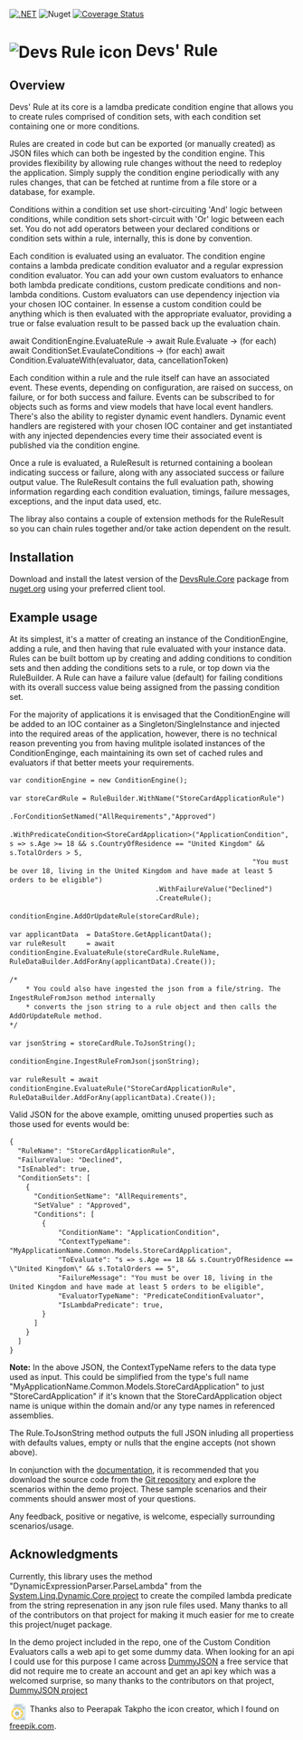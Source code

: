 [![.NET](https://github.com/code-dispenser/DevsRule/actions/workflows/buildandtest.yml/badge.svg)](https://github.com/code-dispenser/DevsRule/actions/workflows/buildandtest.yml) ![Nuget](https://img.shields.io/nuget/dt/DevsRule.Core) [![Coverage Status](https://coveralls.io/repos/github/code-dispenser/DevsRule/badge.svg?branch=main)](https://coveralls.io/github/code-dispenser/DevsRule?branch=main)

<h1>
<img src="https://raw.github.com/code-dispenser/DevsRule/main/Assets/icon-64.png" align="center" alt="Devs Rule icon" /> Devs' Rule
</h1>
<!--
# ![icon](https://raw.github.com/code-dispenser/DevsRule/main/Assets/icon-64.png) Devs Rule
-->
<!-- H1 for git hub, but for nuget the markdown is fine as it centers the image, uncomment as appropriate and do the same at the bottom of this file for the icon author -->

## Overview
Devs' Rule at its core is a lamdba predicate condition engine that allows you to create rules comprised of condition sets, with each condition set containing one or more conditions.

Rules are created in code but can be exported (or manually created) as JSON files which can both be ingested by the condition engine. This provides flexibility by allowing rule changes without 
the need to redeploy the application. Simply supply the condition engine periodically with any rules changes, that can be fetched at runtime from a file store or a database, for example.

Conditions within a condition set use short-circuiting 'And' logic between conditions, while condition sets short-circuit with 'Or' logic between each set. You do not add operators between 
your declared conditions or condition sets within a rule, internally, this is done by convention.

Each condition is evaluated using an evaluator. The condition engine contains a lambda predicate condition evaluator and a regular expression condition evaluator. You can add your own custom 
evaluators to enhance both lambda predicate conditions, custom predicate conditions and non-lambda conditions. Custom evaluators can use dependency injection via your chosen IOC container.
In essense a custom condition could be anything which is then evaluated with the appropriate evaluator, providing a true or false evaluation result to be passed back up the evaluation chain.

await ConditionEngine.EvaluateRule -> await Rule.Evaluate -> (for each) await ConditionSet.EvaulateConditions -> (for each) await Condition.EvaluateWith(evaluator, data, cancellationToken) 

Each condition within a rule and the rule itself can have an associated event. These events, depending on configuration, are raised on success, on failure, or for both success and failure. 
Events can be subscribed to for objects such as forms and view models that have local event handlers. There's also the ability to register dynamic event handlers. Dynamic event handlers are 
registered with your chosen IOC container and get instantiated with any injected dependencies every time their associated event is published via the condition engine.

Once a rule is evaluated, a RuleResult is returned containing a boolean indicating success or failure, along with any associated success or failure output value. The RuleResult contains the full 
evaluation path, showing information regarding each condition evaluation, timings, failure messages, exceptions, and the input data used, etc.

The libray also contains a couple of extension methods for the RuleResult so you can chain rules together and/or take action dependent on the result.

## Installation

Download and install the latest version of the [DevsRule.Core](https://www.nuget.org/packages/DevsRule.Core) package from [nuget.org](https://www.nuget.org/) using your preferred client tool.

## Example usage

At its simplest, it's a matter of creating an instance of the ConditionEngine, adding a rule, and then having that rule evaluated with your instance data. Rules can be built bottom up by 
creating and adding conditions to condition sets and then adding the conditions sets to a rule, or top down via the RuleBuilder. A Rule can have a failure value (default) for failing conditions 
with its overall success value being assigned from the passing condition set. 

For the majority of applications it is envisaged that the ConditionEngine will be added to an IOC container as a Singleton/SingleInstance and injected into the required areas of the application,
however, there is no technical reason preventing you from having mulitple isolated instances of the ConditionEnginge, each maintaining its own set of cached rules and evaluators if that better 
meets your requirements.

```
var conditionEngine = new ConditionEngine();

var storeCardRule = RuleBuilder.WithName("StoreCardApplicationRule")
                                    .ForConditionSetNamed("AllRequirements","Approved")
                                        .WithPredicateCondition<StoreCardApplication>("ApplicationCondition", s => s.Age >= 18 && s.CountryOfResidence == "United Kingdom" && s.TotalOrders > 5,
                                                            "You must be over 18, living in the United Kingdom and have made at least 5 orders to be eligible")
                                    .WithFailureValue("Declined")
                                    .CreateRule();

conditionEngine.AddOrUpdateRule(storeCardRule);

var applicantData  = DataStore.GetApplicantData();
var ruleResult     = await conditionEngine.EvaluateRule(storeCardRule.RuleName, RuleDataBuilder.AddForAny(applicantData).Create());

/*
    * You could also have ingested the json from a file/string. The IngestRuleFromJson method internally
    * converts the json string to a rule object and then calls the AddOrUpdateRule method.
*/

var jsonString = storeCardRule.ToJsonString();

conditionEngine.IngestRuleFromJson(jsonString);

var ruleResult = await conditionEngine.EvaluateRule("StoreCardApplicationRule", RuleDataBuilder.AddForAny(applicantData).Create());
```
Valid JSON for the above example, omitting unused properties such as those used for events would be:
```
{
  "RuleName": "StoreCardApplicationRule",
  "FailureValue: "Declined",
  "IsEnabled": true,
  "ConditionSets": [
    {
      "ConditionSetName": "AllRequirements",
      "SetValue" : "Approved",
      "Conditions": [
        {
            "ConditionName": "ApplicationCondition",
            "ContextTypeName": "MyApplicationName.Common.Models.StoreCardApplication",
            "ToEvaluate": "s => s.Age == 18 && s.CountryOfResidence == \"United Kingdom\" && s.TotalOrders == 5",
            "FailureMessage": "You must be over 18, living in the United Kingdom and have made at least 5 orders to be eligible",
            "EvaluatorTypeName": "PredicateConditionEvaluator",
            "IsLambdaPredicate": true,
        }
      ]
    }
  ]
}
```
**Note:** In the above JSON, the ContextTypeName refers to the data type used as input. This could be simplified from the type's full name "MyApplicationName.Common.Models.StoreCardApplication" 
to just "StoreCardApplication" if it's known that the StoreCardApplication object name is unique within the domain and/or any type names in referenced assemblies.

The Rule.ToJsonString method outputs the full JSON inluding all propertiess with defaults values, empty or nulls that the engine accepts (not shown above). 

In conjunction with the [documentation](https://github.com/code-dispenser/DevsRule/wiki), it is recommended that you download the source code from the [Git repository](https://github.com/code-dispenser/DevsRule) and explore the scenarios within the demo project. These sample 
scenarios and their comments should answer most of your questions.

Any feedback, positive or negative, is welcome, especially surrounding scenarios/usage.

## Acknowledgments

Currently, this library uses the method "DynamicExpressionParser.ParseLambda" from the [System.Linq.Dynamic.Core project](https://www.nuget.org/packages/System.Linq.Dynamic.Core) to create the 
compiled lambda predicate from the string represenation in any json rule files used. Many thanks to all of the contributors on that project for making it much easier for me to create this 
project/nuget package.

In the demo project included in the repo, one of the Custom Condition Evaluators calls a web api to get some dummy data. When looking for an api I could use for this purpose I came across 
[DummyJSON](https://dummyjson.com/) a free service that did not require me to create an account and get an api key which was a welcomed surprise, so many thanks to the contributors on that 
project, [DummyJSON project](https://github.com/Ovi/DummyJSON)

<img src="https://raw.githubusercontent.com/code-dispenser/DevsRule/main/Assets/icon-64.png" align="middle" height="32px" alt="Devs Rule icon" /> Thanks also to Peerapak Takpho the icon creator, which I found on [freepik.com](https://www.freepik.com/icon/setting_7012934).

<!--
![icon](https://raw.github.com/code-dispenser/DevsRule/main/Assets/icon-32.png) Thanks also to Peerapak Takpho the icon creator, which I found on [freepik.com](https://www.freepik.com/icon/setting_7012934).
-->


